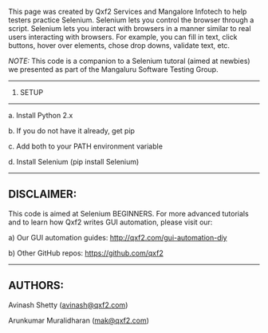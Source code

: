This page was created by Qxf2 Services and Mangalore Infotech to help testers practice Selenium. Selenium lets you control the browser through a script. Selenium lets you interact with browsers in a manner similar to real users interacting with browsers. For example, you can fill in text, click buttons, hover over elements, chose drop downs, validate text, etc.

*NOTE:* This code is a companion to a Selenium tutoral (aimed at newbies) we presented as part of the Mangaluru Software Testing Group. 

---------
1. SETUP
---------
a. Install Python 2.x

b. If you do not have it already, get pip 

c. Add both to your PATH environment variable

d. Install Selenium (pip install Selenium)


------------
DISCLAIMER: 
------------

This code is aimed at Selenium BEGINNERS. For more advanced tutorials and to learn how Qxf2 writes GUI automation, please visit our:

a) Our GUI automation guides: http://qxf2.com/gui-automation-diy

b) Other GitHub repos: https://github.com/qxf2

--------
AUTHORS: 
--------

Avinash Shetty (avinash@qxf2.com)

Arunkumar Muralidharan (mak@qxf2.com)
